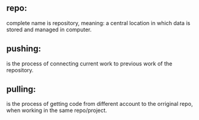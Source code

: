 ## repo: 
complete name is repository, meaning: a central location in which data is stored and managed in computer.

## pushing: 
is the process of connecting current work to previous work of the repository.

## pulling:
is the process of getting code from different account to the orriginal repo, when working in the same repo/project.